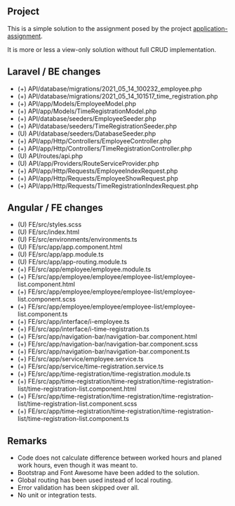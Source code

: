 ## Project

This is a simple solution to the assignment posed by the project [application-assignment](https://github.com/caspertorndahl/application-assignment).

It is more or less a view-only solution without full CRUD implementation.

## Laravel / BE changes
- (+) API/database/migrations/2021_05_14_100232_employee.php
- (+) API/database/migrations/2021_05_14_101517_time_registration.php
- (+) API/app/Models/EmployeeModel.php
- (+) API/app/Models/TimeRegistrationModel.php
- (+) API/database/seeders/EmployeeSeeder.php
- (+) API/database/seeders/TimeRegistrationSeeder.php
- (U) API/database/seeders/DatabaseSeeder.php
- (+) API/app/Http/Controllers/EmployeeController.php
- (+) API/app/Http/Controllers/TimeRegistrationController.php
- (U) API/routes/api.php
- (U) API/app/Providers/RouteServiceProvider.php
- (+) API/app/Http/Requests/EmployeeIndexRequest.php
- (+) API/app/Http/Requests/EmployeeShowRequest.php
- (+) API/app/Http/Requests/TimeRegistrationIndexRequest.php

## Angular / FE changes
- (U) FE/src/styles.scss
- (U) FE/src/index.html
- (U) FE/src/environments/environments.ts
- (U) FE/src/app/app.component.html
- (U) FE/src/app/app.module.ts  
- (U) FE/src/app/app-routing.module.ts  
- (+) FE/src/app/employee/employee.module.ts  
- (+) FE/src/app/employee/employee/employee-list/employee-list.component.html  
- (+) FE/src/app/employee/employee/employee-list/employee-list.component.scss  
- (+) FE/src/app/employee/employee/employee-list/employee-list.component.ts  
- (+) FE/src/app/interface/i-employee.ts  
- (+) FE/src/app/interface/i-time-registration.ts  
- (+) FE/src/app/navigation-bar/navigation-bar.component.html
- (+) FE/src/app/navigation-bar/navigation-bar.component.scss
- (+) FE/src/app/navigation-bar/navigation-bar.component.ts
- (+) FE/src/app/service/employee.service.ts
- (+) FE/src/app/service/time-registration.service.ts
- (+) FE/src/app/time-registration/time-registration.module.ts
- (+) FE/src/app/time-registration/time-registration/time-registration-list/time-registration-list.component.html
- (+) FE/src/app/time-registration/time-registration/time-registration-list/time-registration-list.component.scss
- (+) FE/src/app/time-registration/time-registration/time-registration-list/time-registration-list.component.ts

## Remarks
- Code does not calculate difference between worked hours and planed work hours, even though it was meant to. 
- Bootstrap and Font Awesome have been added to the solution. 
- Global routing has been used instead of local routing.
- Error validation has been skipped over all.
- No unit or integration tests.

